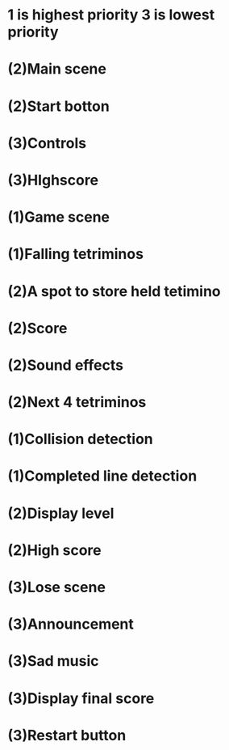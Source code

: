 # 1 is highest priority 3 is lowest priority
# (2)Main scene
#   (2)Start botton
#   (3)Controls
#   (3)HIghscore

# (1)Game scene
#   (1)Falling tetriminos
#   (2)A spot to store held tetimino
#   (2)Score
#   (2)Sound effects
#   (2)Next 4 tetriminos
#   (1)Collision detection
#   (1)Completed line detection
#   (2)Display level
#   (2)High score

# (3)Lose scene
#   (3)Announcement
#   (3)Sad music
#   (3)Display final score
#   (3)Restart button